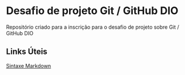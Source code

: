 # Desafio de projeto Git / GitHub DIO
Repositório criado para a inscrição para o desafio de projeto sobre Git / GitHub DIO

## Links Úteis
[Sintaxe Markdown](https://www.markdownguide.org/basic-syntax)
